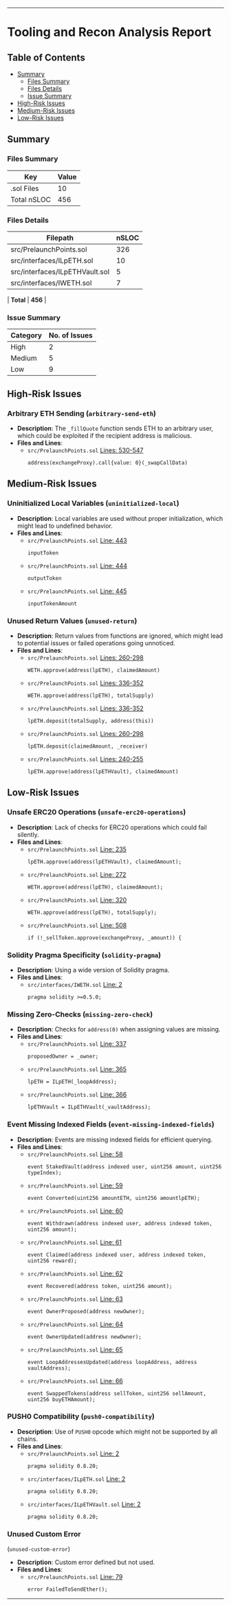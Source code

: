 
---

# Tooling and Recon Analysis Report

## Table of Contents

- [Summary](#summary)
  - [Files Summary](#files-summary)
  - [Files Details](#files-details)
  - [Issue Summary](#issue-summary)
- [High-Risk Issues](#high-risk-issues)
- [Medium-Risk Issues](#medium-risk-issues)
- [Low-Risk Issues](#low-risk-issues)

## Summary

### Files Summary

| Key | Value |
| --- | --- |
| .sol Files | 10 |
| Total nSLOC | 456 |

### Files Details

| Filepath | nSLOC |
| --- | --- |
| src/PrelaunchPoints.sol | 326 |
| src/interfaces/ILpETH.sol | 10 |
| src/interfaces/ILpETHVault.sol | 5 |
| src/interfaces/IWETH.sol | 7 |

| **Total** | **456** |

### Issue Summary

| Category | No. of Issues |
| --- | --- |
| High | 2 |
| Medium | 5 |
| Low | 9 |

## High-Risk Issues

### Arbitrary ETH Sending (`arbitrary-send-eth`)

- **Description**: The `_fillQuote` function sends ETH to an arbitrary user, which could be exploited if the recipient address is malicious.
- **Files and Lines**:
  - `src/PrelaunchPoints.sol` [Lines: 530-547](src/PrelaunchPoints.sol#L530-L547)
    ```solidity
    address(exchangeProxy).call{value: 0}(_swapCallData)
    ```

## Medium-Risk Issues

### Uninitialized Local Variables (`uninitialized-local`)

- **Description**: Local variables are used without proper initialization, which might lead to undefined behavior.
- **Files and Lines**:
  - `src/PrelaunchPoints.sol` [Line: 443](src/PrelaunchPoints.sol#L443)
    ```solidity
    inputToken
    ```
  - `src/PrelaunchPoints.sol` [Line: 444](src/PrelaunchPoints.sol#L444)
    ```solidity
    outputToken
    ```
  - `src/PrelaunchPoints.sol` [Line: 445](src/PrelaunchPoints.sol#L445)
    ```solidity
    inputTokenAmount
    ```

### Unused Return Values (`unused-return`)

- **Description**: Return values from functions are ignored, which might lead to potential issues or failed operations going unnoticed.
- **Files and Lines**:
  - `src/PrelaunchPoints.sol` [Lines: 260-298](src/PrelaunchPoints.sol#L260-L298)
    ```solidity
    WETH.approve(address(lpETH), claimedAmount)
    ```
  - `src/PrelaunchPoints.sol` [Lines: 336-352](src/PrelaunchPoints.sol#L336-L352)
    ```solidity
    WETH.approve(address(lpETH), totalSupply)
    ```
  - `src/PrelaunchPoints.sol` [Lines: 336-352](src/PrelaunchPoints.sol#L336-L352)
    ```solidity
    lpETH.deposit(totalSupply, address(this))
    ```
  - `src/PrelaunchPoints.sol` [Lines: 260-298](src/PrelaunchPoints.sol#L260-L298)
    ```solidity
    lpETH.deposit(claimedAmount, _receiver)
    ```
  - `src/PrelaunchPoints.sol` [Lines: 240-255](src/PrelaunchPoints.sol#L240-L255)
    ```solidity
    lpETH.approve(address(lpETHVault), claimedAmount)
    ```

## Low-Risk Issues

### Unsafe ERC20 Operations (`unsafe-erc20-operations`)

- **Description**: Lack of checks for ERC20 operations which could fail silently.
- **Files and Lines**:
  - `src/PrelaunchPoints.sol` [Line: 235](src/PrelaunchPoints.sol#L235)
    ```solidity
    lpETH.approve(address(lpETHVault), claimedAmount);
    ```
  - `src/PrelaunchPoints.sol` [Line: 272](src/PrelaunchPoints.sol#L272)
    ```solidity
    WETH.approve(address(lpETH), claimedAmount);
    ```
  - `src/PrelaunchPoints.sol` [Line: 320](src/PrelaunchPoints.sol#L320)
    ```solidity
    WETH.approve(address(lpETH), totalSupply);
    ```
  - `src/PrelaunchPoints.sol` [Line: 508](src/PrelaunchPoints.sol#L508)
    ```solidity
    if (!_sellToken.approve(exchangeProxy, _amount)) {
    ```

### Solidity Pragma Specificity (`solidity-pragma`)

- **Description**: Using a wide version of Solidity pragma.
- **Files and Lines**:
  - `src/interfaces/IWETH.sol` [Line: 2](src/interfaces/IWETH.sol#L2)
    ```solidity
    pragma solidity >=0.5.0;
    ```

### Missing Zero-Checks (`missing-zero-check`)

- **Description**: Checks for `address(0)` when assigning values are missing.
- **Files and Lines**:
  - `src/PrelaunchPoints.sol` [Line: 337](src/PrelaunchPoints.sol#L337)
    ```solidity
    proposedOwner = _owner;
    ```
  - `src/PrelaunchPoints.sol` [Line: 365](src/PrelaunchPoints.sol#L365)
    ```solidity
    lpETH = ILpETH(_loopAddress);
    ```
  - `src/PrelaunchPoints.sol` [Line: 366](src/PrelaunchPoints.sol#L366)
    ```solidity
    lpETHVault = ILpETHVault(_vaultAddress);
    ```

### Event Missing Indexed Fields (`event-missing-indexed-fields`)

- **Description**: Events are missing indexed fields for efficient querying.
- **Files and Lines**:
  - `src/PrelaunchPoints.sol` [Line: 58](src/PrelaunchPoints.sol#L58)
    ```solidity
    event StakedVault(address indexed user, uint256 amount, uint256 typeIndex);
    ```
  - `src/PrelaunchPoints.sol` [Line: 59](src/PrelaunchPoints.sol#L59)
    ```solidity
    event Converted(uint256 amountETH, uint256 amountlpETH);
    ```
  - `src/PrelaunchPoints.sol` [Line: 60](src/PrelaunchPoints.sol#L60)
    ```solidity
    event Withdrawn(address indexed user, address indexed token, uint256 amount);
    ```
  - `src/PrelaunchPoints.sol` [Line: 61](src/PrelaunchPoints.sol#L61)
    ```solidity
    event Claimed(address indexed user, address indexed token, uint256 reward);
    ```
  - `src/PrelaunchPoints.sol` [Line: 62](src/PrelaunchPoints.sol#L62)
    ```solidity
    event Recovered(address token, uint256 amount);
    ```
  - `src/PrelaunchPoints.sol` [Line: 63](src/PrelaunchPoints.sol#L63)
    ```solidity
    event OwnerProposed(address newOwner);
    ```
  - `src/PrelaunchPoints.sol` [Line: 64](src/PrelaunchPoints.sol#L64)
    ```solidity
    event OwnerUpdated(address newOwner);
    ```
  - `src/PrelaunchPoints.sol` [Line: 65](src/PrelaunchPoints.sol#L65)
    ```solidity
    event LoopAddressesUpdated(address loopAddress, address vaultAddress);
    ```
  - `src/PrelaunchPoints.sol` [Line: 66](src/PrelaunchPoints.sol#L66)
    ```solidity
    event SwappedTokens(address sellToken, uint256 sellAmount, uint256 buyETHAmount);
    ```

### PUSH0 Compatibility (`push0-compatibility`)

- **Description**: Use of `PUSH0` opcode which might not be supported by all chains.
- **Files and Lines**:
  - `src/PrelaunchPoints.sol` [Line: 2](src/PrelaunchPoints.sol#L2)
    ```solidity
    pragma solidity 0.8.20;
    ```
  - `src/interfaces/ILpETH.sol` [Line: 2](src/interfaces/ILpETH.sol#L2)
    ```solidity
    pragma solidity 0.8.20;
    ```
  - `src/interfaces/ILpETHVault.sol` [Line: 2](src/interfaces/ILpETHVault.sol#L2)
    ```solidity
    pragma solidity 0.8.20;
    ```

### Unused Custom Error

 (`unused-custom-error`)

- **Description**: Custom error defined but not used.
- **Files and Lines**:
  - `src/PrelaunchPoints.sol` [Line: 79](src/PrelaunchPoints.sol#L79)
    ```solidity
    error FailedToSendEther();
    ```

---

